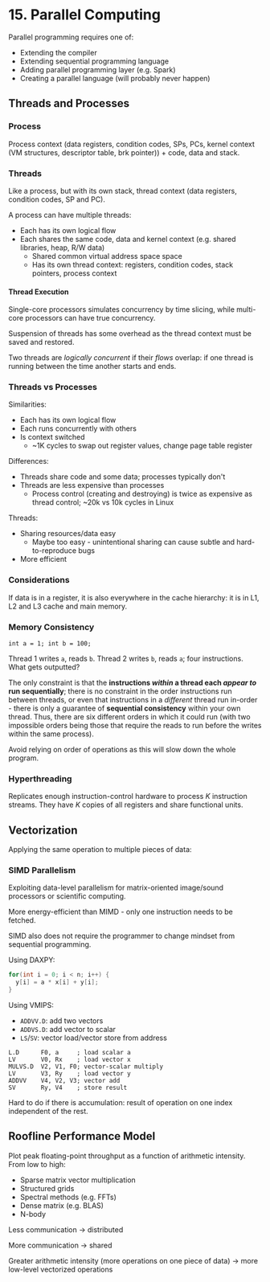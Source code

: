# 15. Parallel Computing

Parallel programming requires one of:

- Extending the compiler
- Extending sequential programming language
- Adding parallel programming layer (e.g. Spark)
- Creating a parallel language (will probably never happen)

## Threads and Processes

### Process

Process context (data registers, condition codes, SPs, PCs, kernel context (VM structures, descriptor table, brk pointer)) + code, data and stack.

### Threads

Like a process, but with its own stack, thread context (data registers, condition codes, SP and PC).

A process can have multiple threads:

- Each has its own logical flow
- Each shares the same code, data and kernel context (e.g. shared libraries, heap, R/W data)
  - Shared common virtual address space space
  - Has its own thread context: registers, condition codes, stack pointers, process context

#### Thread Execution

Single-core processors simulates concurrency by time slicing, while multi-core processors can have true concurrency.

Suspension of threads has some overhead as the thread context must be saved and restored.

Two threads are *logically concurrent* if their *flows* overlap: if one thread is running between the time another starts and ends.

### Threads vs Processes

Similarities:

- Each has its own logical flow
- Each runs concurrently with others
- Is context switched
  - ~1K cycles to swap out register values, change page table register

Differences:

- Threads share code and some data; processes typically don't
- Threads are less expensive than processes
  - Process control (creating and destroying) is twice as expensive as thread control; ~20k vs 10k cycles in Linux

Threads:

- Sharing resources/data easy
  - Maybe too easy - unintentional sharing can cause subtle and hard-to-reproduce bugs
- More efficient

### Considerations

If data is in a register, it is also everywhere in the cache hierarchy: it is in L1, L2 and L3 cache and main memory.

### Memory Consistency

`int a = 1; int b = 100;`

Thread 1 writes `a`, reads `b`. Thread 2 writes `b`, reads `a`; four instructions. What gets outputted?

The only constraint is that the **instructions *within* a thread each *appear to* run sequentially**; there is no constraint in the order instructions run between threads, or even that instructions in a *different* thread run in-order - there is only a guarantee of **sequential consistency** within your own thread. Thus, there are six different orders in which it could run (with two impossible orders being those that require the reads to run before the writes within the same process).

Avoid relying on order of operations as this will slow down the whole program.

### Hyperthreading

Replicates enough instruction-control hardware to process *K* instruction streams. They have *K* copies of all registers and share functional units.

## Vectorization

Applying the same operation to multiple pieces of data:

### SIMD Parallelism

Exploiting data-level parallelism for matrix-oriented image/sound processors or scientific computing.

More energy-efficient than MIMD - only one instruction needs to be fetched.

SIMD also does not require the programmer to change mindset from sequential programming.

Using DAXPY:

```c
for(int i = 0; i < n; i++) {
  y[i] = a * x[i] + y[i];
}
```

Using VMIPS:

- `ADDVV.D`: add two vectors
- `ADDVS.D`: add vector to scalar
- `LS`/`SV`: vector load/vector store from address

```
L.D      F0, a     ; load scalar a
LV       V0, Rx    ; load vector x
MULVS.D  V2, V1, F0; vector-scalar multiply
LV       V3, Ry    ; load vector y
ADDVV    V4, V2, V3; vector add
SV       Ry, V4    ; store result
```

Hard to do if there is accumulation: result of operation on one index independent of the rest.

## Roofline Performance Model

Plot peak floating-point throughput as a function of arithmetic intensity. From low to high:

- Sparse matrix vector multiplication
- Structured grids
- Spectral methods (e.g. FFTs)
- Dense matrix (e.g. BLAS)
- N-body

Less communication -> distributed

More communication -> shared

Greater arithmetic intensity (more operations on one piece of data) -> more low-level vectorized operations
